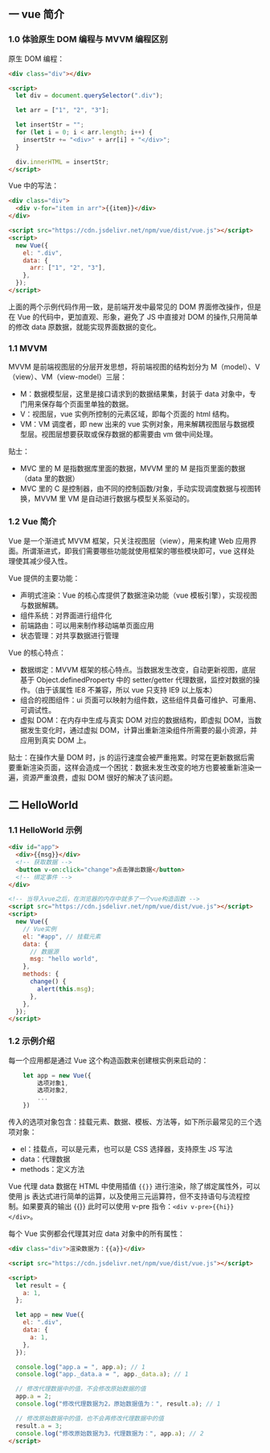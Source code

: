 ## 一 vue 简介

### 1.0 体验原生 DOM 编程与 MVVM 编程区别

原生 DOM 编程：

```html
<div class="div"></div>

<script>
  let div = document.querySelector(".div");

  let arr = ["1", "2", "3"];

  let insertStr = "";
  for (let i = 0; i < arr.length; i++) {
    insertStr += "<div>" + arr[i] + "</div>";
  }

  div.innerHTML = insertStr;
</script>
```

Vue 中的写法：

```html
<div class="div">
  <div v-for="item in arr">{{item}}</div>
</div>

<script src="https://cdn.jsdelivr.net/npm/vue/dist/vue.js"></script>
<script>
  new Vue({
    el: ".div",
    data: {
      arr: ["1", "2", "3"],
    },
  });
</script>
```

上面的两个示例代码作用一致，是前端开发中最常见的 DOM 界面修改操作，但是在 Vue 的代码中，更加直观、形象，避免了 JS 中直接对 DOM 的操作,只用简单的修改 data 原数据，就能实现界面数据的变化。

### 1.1 MVVM

MVVM 是前端视图层的分层开发思想，将前端视图的结构划分为 M（model）、V（view）、VM（view-model）三层：

- M：数据模型层，这里是接口请求到的数据结果集，封装于 data 对象中，专门用来保存每个页面里单独的数据。
- V：视图层，vue 实例所控制的元素区域，即每个页面的 html 结构。
- VM：VM 调度者，即 new 出来的 vue 实例对象，用来解耦视图层与数据模型层。视图层想要获取或保存数据的都需要由 vm 做中间处理。

贴士：

- MVC 里的 M 是指数据库里面的数据，MVVM 里的 M 是指页里面的数据（data 里的数据）
- MVC 里的 C 是控制器，由不同的控制函数/对象，手动实现调度数据与视图转换，MVVM 里 VM 是自动进行数据与模型关系驱动的。

### 1.2 Vue 简介

Vue 是一个渐进式 MVVM 框架，只关注视图层（view），用来构建 Web 应用界面。所谓渐进式，即我们需要哪些功能就使用框架的哪些模块即可，vue 这样处理使其减少侵入性。

Vue 提供的主要功能：

- 声明式渲染：Vue 的核心库提供了数据渲染功能（vue 模板引擎），实现视图与数据解耦。
- 组件系统：对界面进行组件化
- 前端路由：可以用来制作移动端单页面应用
- 状态管理：对共享数据进行管理

Vue 的核心特点：

- 数据绑定：MVVM 框架的核心特点。当数据发生改变，自动更新视图，底层基于 Object.definedProperty 中的 setter/getter 代理数据，监控对数据的操作。（由于该属性 IE8 不兼容，所以 vue 只支持 IE9 以上版本）
- 组合的视图组件：ui 页面可以映射为组件数，这些组件具备可维护、可重用、可调试性。
- 虚拟 DOM：在内存中生成与真实 DOM 对应的数据结构，即虚拟 DOM，当数据发生变化时，通过虚拟 DOM，计算出重新渲染组件所需要的最小资源，并应用到真实 DOM 上。

贴士：在操作大量 DOM 时，js 的运行速度会被严重拖累。时常在更新数据后需要重新渲染页面，这样会造成一个困扰：数据未发生改变的地方也要被重新渲染一遍，资源严重浪费，虚拟 DOM 很好的解决了该问题。

## 二 HelloWorld

### 1.1 HelloWorld 示例

```html
<div id="app">
  <div>{{msg}}</div>
  <!-- 获取数据 -->
  <button v-on:click="change">点击弹出数据</button>
  <!-- 绑定事件 -->
</div>

<!-- 当导入vue之后，在浏览器的内存中就多了一个vue构造函数 -->
<script src="https://cdn.jsdelivr.net/npm/vue/dist/vue.js"></script>
<script>
  new Vue({
    // Vue实例
    el: "#app", // 挂载元素
    data: {
      // 数据源
      msg: "hello world",
    },
    methods: {
      change() {
        alert(this.msg);
      },
    },
  });
</script>
```

### 1.2 示例介绍

每一个应用都是通过 Vue 这个构造函数来创建根实例来启动的：

```js
    let app = new Vue({
        选项对象1,
        选项对象2,
        ...
    })
```

传入的选项对象包含：挂载元素、数据、模板、方法等，如下所示最常见的三个选项对象：

- el：挂载点，可以是元素，也可以是 CSS 选择器，支持原生 JS 写法
- data：代理数据
- methods：定义方法

Vue 代理 data 数据在 HTML 中使用插值 `{{}}` 进行渲染，除了绑定属性外，可以使用 js 表达式进行简单的运算，以及使用三元运算符，但不支持语句与流程控制。如果要真的输出 {{}} 此时可以使用 v-pre 指令：`<div v-pre>{{hi}}</div>`。

每个 Vue 实例都会代理其对应 data 对象中的所有属性：

```html
<div class="div">渲染数据为：{{a}}</div>

<script src="https://cdn.jsdelivr.net/npm/vue/dist/vue.js"></script>

<script>
  let result = {
    a: 1,
  };

  let app = new Vue({
    el: ".div",
    data: {
      a: 1,
    },
  });

  console.log("app.a = ", app.a); // 1
  console.log("app._data.a = ", app._data.a); // 1

  // 修改代理数据中的值，不会修改原始数据的值
  app.a = 2;
  console.log("修改代理数据为2，原始数据值为：", result.a); // 1

  // 修改原始数据中的值，也不会再修改代理数据中的值
  result.a = 3;
  console.log("修改原始数据为3，代理数据为：", app.a); // 2
</script>
```
